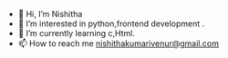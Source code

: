- 👋 Hi, I’m Nishitha
- 👀 I’m interested in python,frontend development .
- 🌱 I’m currently learning c,Html. 
- 📫 How to reach me nishithakumarivenur@gmail.com

<!---
Nishitha202/Nishitha202 is a ✨ special ✨ repository because its `README.md` (this file) appears on your GitHub profile.
You can click the Preview link to take a look at your changes.
--->
